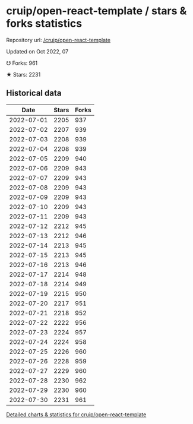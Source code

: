 # cruip/open-react-template / stars & forks statistics

Repository url: [/cruip/open-react-template](https://github.com/cruip/open-react-template)

Updated on Oct 2022, 07

☋ Forks: 961

★ Stars: 2231

## Historical data
| Date | Stars | Forks |
|------|-------|-------|
| 2022-07-01 | 2205 | 937 | 
| 2022-07-02 | 2207 | 939 | 
| 2022-07-03 | 2208 | 939 | 
| 2022-07-04 | 2208 | 939 | 
| 2022-07-05 | 2209 | 940 | 
| 2022-07-06 | 2209 | 943 | 
| 2022-07-07 | 2209 | 943 | 
| 2022-07-08 | 2209 | 943 | 
| 2022-07-09 | 2209 | 943 | 
| 2022-07-10 | 2209 | 943 | 
| 2022-07-11 | 2209 | 943 | 
| 2022-07-12 | 2212 | 945 | 
| 2022-07-13 | 2212 | 946 | 
| 2022-07-14 | 2213 | 945 | 
| 2022-07-15 | 2213 | 945 | 
| 2022-07-16 | 2213 | 946 | 
| 2022-07-17 | 2214 | 948 | 
| 2022-07-18 | 2214 | 949 | 
| 2022-07-19 | 2215 | 950 | 
| 2022-07-20 | 2217 | 951 | 
| 2022-07-21 | 2218 | 952 | 
| 2022-07-22 | 2222 | 956 | 
| 2022-07-23 | 2224 | 957 | 
| 2022-07-24 | 2224 | 958 | 
| 2022-07-25 | 2226 | 960 | 
| 2022-07-26 | 2228 | 959 | 
| 2022-07-27 | 2229 | 960 | 
| 2022-07-28 | 2230 | 962 | 
| 2022-07-29 | 2230 | 960 | 
| 2022-07-30 | 2231 | 961 | 


[Detailed charts & statistics for cruip/open-react-template](https://reviewgithub.com/rep/cruip/open-react-template)
